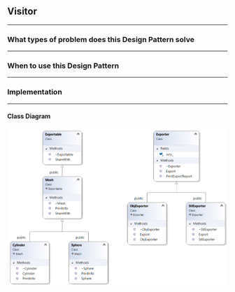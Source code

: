## Visitor
- - - -

### What types of problem does this Design Pattern solve
- - - -

### When to use this Design Pattern
- - - -

### Implementation
- - - -

#### Class Diagram 
![Class Diagram](https://github.com/jayavardhanravi/DesignPatterns/blob/master/Visitor/ClassDiagram.png)